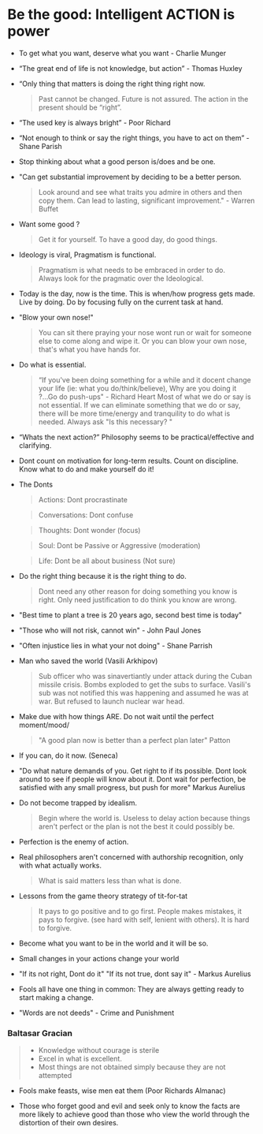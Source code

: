 # Be the good: Intelligent ACTION is power

- To get what you want, deserve what you want - Charlie Munger

- “The great end of life is not knowledge, but action” - Thomas Huxley

- “Only thing that matters is doing the right thing right now. 
   > Past cannot be changed.
   > Future is not assured. 
   > The action in the present should be “right”.

- “The used key is always bright” - Poor Richard

- “Not enough to think or say the right things, you have to act on them” - Shane Parish

- Stop thinking about what a good person is/does and be one.

- "Can get substantial improvement by deciding to be a better person. 
   > Look around and see what traits you admire in others and then copy them. 
   > Can lead to lasting, significant improvement."  - Warren Buffet
   
- Want some good ?
   > Get it for yourself.  To have a good day, do good things.

- Ideology is viral, Pragmatism is functional.
  
  > Pragmatism is what needs to be embraced in order to do.  
  > Always look for the pragmatic over the Ideological.
  
- Today is the day, now is the time. This is when/how progress gets made. Live by doing. Do by focusing fully on the current task at hand.

- "Blow your own nose!" 

   > You can sit there praying your nose wont run or wait for someone
   > else to come along and wipe it.  Or you can blow your own nose,
   > that's what you have hands for.

- Do what is essential. 

   > “If you've been doing something for a while and it docent change
   > your life (ie: what you do/think/believe), Why are you doing it
   > ?...Go do push-ups" - Richard Heart Most of what we do or say is
   > not essential. If we can eliminate something that we do or say,
   > there will be more time/energy and tranquility to do what is
   > needed.  Always ask "Is this necessary? "

- “Whats the next action?” Philosophy seems to be practical/effective and clarifying. 

- Dont count on motivation for long-term results. Count on discipline. Know  what to do and make yourself do it! 

- The Donts

  > Actions: Dont procrastinate

  > Conversations: Dont confuse

  > Thoughts: Dont wonder (focus)

  > Soul: Dont be Passive or Aggressive (moderation) 

  > Life: Dont be all about business (Not sure)

- Do the right thing because it is the right thing to do.  
   > Dont need any other reason for doing something you know is right. Only need justification to do think you know are wrong.

- "Best time to plant a tree is 20 years ago, second best time is today"

- "Those who will not risk, cannot win" - John Paul Jones

- "Often injustice lies in what your not doing"  - Shane Parrish

- Man who saved the world (Vasili Arkhipov) 

  > Sub officer who was sinavertiantly under attack during the Cuban
  > missile crisis.  Bombs exploded to get the subs to surface.
  > Vasili's sub was not notified this was happening and assumed he
  > was at war. But refused to launch nuclear war head.

- Make due with how things ARE.  Do not wait until the perfect moment/mood/ 
  > "A good plan now is better than a perfect plan later" Patton

- If you can, do it now. (Seneca)

- "Do what nature demands of you. Get right to if its possible. Dont look around to see if people will know about it. Dont wait for perfection, be satisfied with any small progress, but push for more" Markus Aurelius

- Do not become trapped by idealism. 
  > Begin where the world is. Useless to delay action because things aren't perfect or the plan is not the best it could possibly be.

- Perfection is the enemy of action. 

- Real philosophers aren't concerned with authorship recognition, only with what actually works. 
  > What is said matters less than what is done.

- Lessons from the game theory strategy of tit-for-tat
  > It pays to go positive and to go first.
  > People makes mistakes, it pays to forgive. (see hard with self, lenient with others).
  > It is hard to forgive.

- Become what you want to be in the world and it will be so.

- Small changes in your actions change your world

- "If its not right, Dont do it"
  "If its not true, dont say it" - Markus Aurelius

- Fools all have one thing in common: They are always getting ready to start making a change. 

- "Words are not deeds"  - Crime and Punishment

### Baltasar Gracian
   > - Knowledge without courage is sterile
   > - Excel in what is excellent.
   > - Most things are not obtained simply because they are not attempted


- Fools make feasts, wise men eat them (Poor Richards Almanac)

- Those who forget good and evil and seek only to know the facts are more likely to achieve good than those who view the world through the distortion of their own desires.